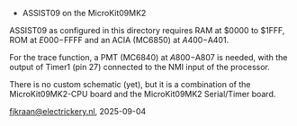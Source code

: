 * ASSIST09 on the MicroKit09MK2

ASSIST09 as configured in this directory requires RAM at $0000 to $1FFF, ROM at $E000-$FFFF and an ACIA (MC6850) at $A400-$A401. 

For the trace function, a PMT (MC6840) at $A800-$A807 is needed, with the output of Timer1 (pin 27) connected to the NMI input of the processor.

There is no custom schematic (yet), but it is a combination of the MicroKit09MK2-CPU board and the MicroKit09MK2 Serial/Timer board.

fjkraan@electrickery.nl, 2025-09-04
